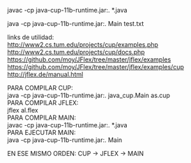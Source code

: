 javac -cp java-cup-11b-runtime.jar:. *.java  


java -cp java-cup-11b-runtime.jar:. Main test.txt  



links de utilidad:  
http://www2.cs.tum.edu/projects/cup/examples.php  
http://www2.cs.tum.edu/projects/cup/docs.php  
https://github.com/moy/JFlex/tree/master/jflex/examples  
https://github.com/moy/JFlex/tree/master/jflex/examples/cup  
http://jflex.de/manual.html  


PARA COMPILAR CUP:  
java -cp java-cup-11b-runtime.jar:. java_cup.Main as.cup  
PARA COMPILAR JFLEX:  
jflex al.flex  
PARA COMPILAR MAIN:  
javac -cp java-cup-11b-runtime.jar:. *.java  
PARA EJECUTAR MAIN:  
java -cp java-cup-11b-runtime.jar:. Main  


EN ESE MISMO ORDEN: CUP -> JFLEX -> MAIN
